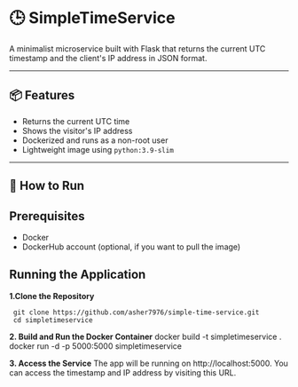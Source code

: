# 🕒 SimpleTimeService

A minimalist microservice built with Flask that returns the current UTC timestamp and the client's IP address in JSON format.

---

## 📦 Features

- Returns the current UTC time
- Shows the visitor's IP address
- Dockerized and runs as a non-root user
- Lightweight image using `python:3.9-slim`

---

## 🚀 How to Run
## Prerequisites

- Docker
- DockerHub account (optional, if you want to pull the image)

## Running the Application

 **1.Clone the Repository**
 
     git clone https://github.com/asher7976/simple-time-service.git
     cd simpletimeservice

**2. Build and Run the Docker Container**
docker build -t simpletimeservice .
docker run -d -p 5000:5000 simpletimeservice

**3. Access the Service**
The app will be running on http://localhost:5000. You can access the timestamp and IP address by visiting this URL.
